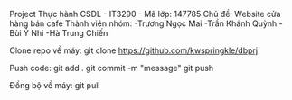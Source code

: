 Project Thực hành CSDL - IT3290 - Mã lớp: 147785
Chủ đề: Website cửa hàng bán cafe
Thành viên nhóm:
-Trương Ngọc Mai
-Trần Khánh Quỳnh
-Bùi Ý Nhi
-Hà Trung Chiến

Clone repo về máy:
git clone https://github.com/kwspringkle/dbprj

Push code:
git add .
git commit -m "message"
git push 

Đồng bộ về máy: 
git pull
